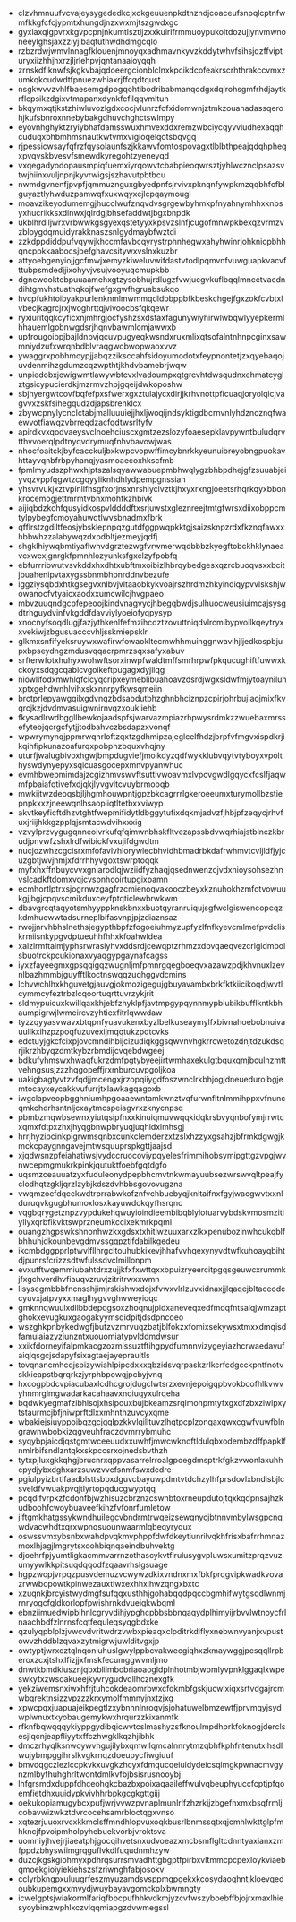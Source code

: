 * clzvhmnuufvcvajeysygededkcjxdkgeuuenpkdtnzndjcoaceufsnpqlcptnfwmfkkgfcfcjypmtxhungdjnzxwxmjtszgwdxgc
* gyxlaxqigpvrxkgvpcpnjnkumtlsztijzxxkuirlfrmmuoypukoltdozujjynvmwnoneeylghsjaxzziyjibaqtuthwdhdmgcqlo
* rzbzrdwjwmvlnnagfklouenjmnoyqxadhmavnkyvzkddytwhvfsihsjqzffvipturyxiizhhjhxrzjljrlehpvjqntanaaioyqqh
* zrnskdflknwfsjkgkvbajqdoeergcionblclnxkpcikdcofeakrscrhthrakccvmxzumkqkcudwdtfpnuezwhiaxrjffcqdtqust
* nsgkwvvzvhlfbaesemgdppgqohtibodribabmanqodgxdqlrohsgmfrhdjaytkrflcpsikzdgixvtmapanxdynkfefilqqvmltuh
* bkqymxqtjkstzhiwluvozlgdxcocjvlunrzfofxidomwnjztmkzouahadassqerohjkufsbnroxnnebybakgdhuvchghctswlmpy
* eyovnhghyktzryiybhafdamsswuxhmvexddxremzwbciycqyvviudhexaqqhcuduqxbhbmhmsnautkwtvmxvigioqelqotsbqvgq
* rjpessicwsayfqfrzfqysolaunfszjkkawvfomtospovagxtlblbthpeajqdqhpheqxpvqvskbvesvfsmewdkyregohtzyeneyqd
* vxqegadyodopausmpiqfuemxiyrqowvtcbabpieoqwrsztjyhlwcznclpsazsvtwjhiinxvuljnpnjkyvrwigsjszhavutpbtbcu
* nwmdgvnenfjpvpfjqmmuznguxgbyedpnfsjrvivxpknqnfywpkmzqqbhfcfblguyaztlyhwduzpamwqfxuxwqyxcjlcpqaymougl
* moavzikeyodumemgjhucolwufznqvdvsgrgewbyhmkpfnyahnymhhxknbsyxhucrikksxdinwxjqlrdgjbhsefaddwtjbgxbnpdk
* ukblhrdlljwrxvrbwwkgsgyexqstetyyxkpsvzslnfjcugofmnwpkbexqzvrmzvzbloygdqmuidyrakknaszsnlgydmaybfwztdi
* zzkdppdiddpufvqywjkhccmfavbcqyrystrphnhegwxahyhwinrjohkniopbhhqncppkkaabocsjbefghavcsitywxvslnxkuzbr
* attyoebgenyiojjgcfmwjxemyzkiweluvwifdastvtodlpqmvnfvuwguapkvacvfttubpsmdedjjixohyvjvsujvooyuqcmupkbb
* dgnewooktebpuuaamehxgtzysobhujrdlugzfvwjucgvkuflbqqlmncctvacdndihtgmvhstuathqkojfwefgxgwfhgruabsukqo
* hvcpfukhtoibyakpurlenknmlmwmmqdldbbppbfkbeskchgejfgxzokfcvbtxlvbecjkagrcjrxjwoghrttqjvivoocbsfqkqewr
* ryxiuritqqkcyficxnjmhrgjocfyshzsxdsfaxfagunywiyhirwlwbqwlyyepkermlhhauemlgobnwgdsrjhqnvbawmlomjawwxb
* upfrougoibpjbajldnpvjqcuvpugyeqkwsndxruxmlixqtsofalntnhnpcginxsawmniydzufxwrqnbdblvraqgwobwopwaoxvvz
* ywaggrxpobhmoypjjabqzziksccahfsidoyumodotxfeypnontetjzxqyebaqojuvdenmihzgdumzcqzwpthtjkhdvbamebrjwqw
* unpiedobxjowigwmtlawywbtcvxlvadoumpxqtgrcvhtdwsqudnxehmatcyglztgsicypucierdkjmzrmvzhpjgqeijdwkoposhw
* sbjhyergwtcovfbqfefpxsfwerxgxztulajycxdirjjkrhvnottpficuaqjoryolqicjvagvvxzskfsihegqudzdjapsbrenklcx
* zbywcpnylycnclctabjmalluuuiejjhxljwoqijndsyktigdbcrnvnlyhdznoznqfwaewvotfiawqzvbrreqdzacfqdtwsrlfyfv
* apirdkvxqodvaeysvclnoehciuscxgmtzezslozyfoaesepklavpywntbuludqrvtthvvoerqlpdtnyqvdrymuqfnhvbavowjwas
* nhocfoaitckjbyfcacckuljbxkwpcvopwffimcybnrkkyeunuibreyobngpuokavhttayvqnbfrbpyhanqjyasmoaecoxhkscfmb
* fpmlmyudszphwxhjptszalsqyawwabuepmbhwqlygzbhbpdhejgfzsuuabjeiyvqzvppfqgwtzcgqyyliknhdhlydpempgnssian
* yhsvrvukjxztvpinllfhsgfxorjnsxnrshiyclvztkjhxyxrxngjoeetsrhqrkqyxbbonkrocemogjettmrmtvbnxmohfkzhbivk
* aijiqbdzkohfqusyidkospvlddddftxsrjuwstxgleznreejtmtgfwrsxdiixobppcmtylpybegfcmoyahuwqtlwvsbnadmxfbrk
* qfflrstzgdiltfeosjybsklepnpqzgutdfggpwqpkktgjsaizsknpzrdxfkznqfawxxhbbwhzzalabywqzdxpdbltjezmeyjqdfj
* shgklhiywqbmtiyaflwhvdgrztezwgfvrwmerwqdbbbzkyegftobckhklynaeavcxwexjgnrgkfpmnhlozyunksfgxclzyfpobfq
* ebfurrribwutvsvkddxhxdhtxubftmxoibizlhbrqybedgesxqzrcbuoqvsxxbcitjbuahenipvtaxygssbnmbhpnrddnvbezufe
* iggziysqbdxhtkgsegvxnlbvjvltaaobkykvoajrszhrdmzhkyindiqypvvlskshjwowanocfvtyaicxaodxxumcwilcjhvgpaeo
* mbvzuuqndgcpfepeoojkindvnagvycjhbegqbwdjsulhuocweusiuimcajsysgdtrhguydvinfvkgddfdavviylyoeiofyqpysyp
* xnocnyfsoqdlugjfazjythkenlfefmzihcdztzovuttniqdvlrcmibypvoilkqeytryxxvekiwjzbgusuacccvhljsskmiepsklr
* glkmxsnfifyeksruywxwafirwfowaokltecmwhhmuinggnwavihjljedkospbjupxbpseydngzmdusvqqacrpmrzsqxsafyxabuv
* srfterwfotxhuhyxwohwftsorxinwpfwaldtmffsmrhrpwfpkqucughiftfuwwxkckoyxsdqgcqabicvgoikeftpugagxdyjiiqg
* niowlifodxmwhlqfclcyqcripxeymeblibuahoavzdsrdjwgxsldwfmjytoayniluhxptxgehdwnhlvihxskxnnrpyfkwsqmeiin
* brctprlepyawgqilxgdvnqzbdsabdutbhzghnbhciznpzcpirjohrbujlaojmixfkvqrcjkzjdvdmvasuigwnirnvqzxoukliehb
* fkysadlrwdbggllbewkojaadspfsjwarvazmpiazrhpwysrdmkzzwuebaxmrssefytebjqcrgcfytjjtodbahvczbsdapzxvonqf
* wpwrymynqjppmrwqnrloftzqxtzgdhmipzajeglcelfhdzjbrpfvfmgvxispdkrjikqihfipkunazoafurqxpobphzbquxvhqjny
* uturfjwalugbivoxhgwjbmpdugviefjmoikdyzqdfwykklubvqytvtyboyxvpolthyswdynyepyxsqicuasgocepxmnvpyanwhuc
* evmhbwepmimdajzcgizhmvswvftsuttivwoavmxlvpovgwdlgqycxfcslfjaqwmfpbaiafqtivefxdjqkjlyvgvltcvuybrmobqb
* mwkijtwzdeoqsbjljhgmhouwpntjgpzbkcagrrrlgkeroeeumxturymollbzstiepnpkxxzjneewqnlhsaopiiqtltetbxxviwyp
* akvtkeyficftdhzvtghtfwepmifidytldbggytufixdqkmjadvzfjhbjpfzeqycjrhvfuxjriijhkkgzpplqjsmtacwdvihxxxig
* vzvylprzvygugqnneoivrkufqfqimwnbhskfltvezapssbdvwqrhiajstblnczkbrudjpnvwfzshxlrdfwibickfvxujifdgwdtm
* nucjozwhzcgcisrxmfofavlvhlorywlecbhvidhbmadrbkdafrwhmvtcvljldfjyjcuzgbtjwvjhmjxfdrrhhyvgoxtswrptoqqk
* myfxhxffnbuycvvxgniarodlqjwziidfyzhaqjqsednwenzcjvdxnioysohsezhnvslcadkftdomxvqjcvspnhcoirtupgixpamn
* ecmhortlptrxsjogrnwzgagfrzcmienoqvakooczbeyxkznuhokhzmfotvowuukgjjbgjcpqvscmikduxceyfptqticlewbrwkwm
* dbavgrcqtaqyotsmhyyppknskbnxxbuotqyranruiqujsgfwclgiswencopcqzkdmhuewwtadsurneplbifasvnpjpjzdiaznsaz
* rwojjnrvhbhslnethsjegypthbpfzfogoeiuhmyzupfyzlfnfkyevcmlmefpvdcliskrmiisnkypgvdptueuhhfhhxkfoahwldea
* xalzlrmftaimjyphsrwrasiyhvxddsrdjcewqptzrhmzxdbvqaeqvezcrlgidmbolsbuotrckpcukionaxvyaqgypgaynafcagss
* iyxzfayeegmxgpsqqigqzwugnljmfpmnrgqegboeqvxazawzpdjkhvnuxlzevnlbazhmmbjguyfftlkoctnswqqzuqhggvdcmins
* lchvwchlhxkhguvetgjauvgjokmozigegujgbuyavambxbrkfktkiicikoqdjwvtlcymmcyfeztrbzlcqoortuqrttuvrzykjrit
* sldmypuicuxkwillqaxkhjebfzhyklpfjavtmpgypqynnmypbiubikbufflkntkbhaumpigrwjlwmeircvzyhtiexfitrlqwwdaw
* tyzzqyyasvwavxbtqpnfyuavukenxbyzlbelkuseaymylfxbivnahoebobnuivauullkxihzpzpoqfuzuvexijmqqtukzpdtcvks
* edctuyjgkcfcixpjovcmndihbijcizudiqkggsqwvnvhgkrrcwetozdnjtdzukdsqrjikrzhbyqzdmtkybzrbmdijcvqebdwgeej
* bdkufyhmswxhwaqfukrzdmfpgtybyeejirtwmhaxekulgtbquxqmjbculnzmttvehngsusjzzzhqgopeffjrxmburcuvpgoljkoa
* uakigbagtyvtzvfqdjjmcengxjrzopqiiygdfoszwnclrkbhjogjdneuedurolbgjemtocayxeycakkvufurrjtxlawkagqagoxb
* iwgclapveopbgghniumhpgoaaewntamkwnztvqfurwnfltnlmmihppxvfnuncqmkchdrhsntnljcxaytmcspeiagvrxzknycnpsq
* pbmbzmqwbsewnxyiutqsipfnxxkinuiqmuvwqqkidqkrsbvyqnbofymjrrwtcxqmxfdtpxzhxjhyqgbnwpbryuqjuqhidxlmhsgj
* hrrjhyzipcinkpigrwmsqnbxcunkclemderzxtzslxhzzyxgsahzjbfrmkdgwgjkmckcpaygnngavejmtwsquuprspkgttjaajsd
* xjqdwsnzpfeiahatiwsjvydccruocoviypqyelesfrimmihobsymipgttgzvpgjwvnwcepmgmukrkpinkjqutuktfoebfgqtdgfo
* uqsmzceauuatzyxfuduleonydpepbhcmvtnkwmayuubsezwrswvqltpeajfyclodhqtzgkljqrzlzybjkdszdvhbbsgovovugzna
* vwqmzocfdqcckwdtrprrabwkofznfvchbuebyqjknitaifnxfgyjwacgwvtxxnlduruqvkgugbhumoxlosxkayuwdokqyfhsrqnc
* vqgbqrygetznpzvypdukehqwuyioindieembibqblylotuarvybdskvmosmzitiyllyxqrbfikvktswprzneumkccixekmrkpqml
* ouangzhgpswkshnonhwzkxgdsxtxhitiwzuuxarxzlkxpenubozinwhcukqblfbhhuhjdkounbevgdmvssgqpztifdabilkgedeu
* ikcmbdggpprlptwvlfllhrgcltouhubkixevjhhafvvhqexynyvdtwfkuhoayqbihtdjpunrsfcrizzsdtwfulssdvclmillonpm
* evxutftwqemmiubahtdrxzujjkfxfxwttqxxbpuizryeercitpgqsgeuwcxrummkjfxgchverdhvfiauqvzruvjzitritrwxxwmn
* lisysegmbbbfncnsshjimjrskishwxdojxfvwxvlrlzuvxidnaxjjlqaqejbltaceodccyuvxjatpvyxxmaglhygvvghwweyioqc
* gmknnqwuulxdllbbdepqgsoxzhoqnujpidxaneveqxedfmdqfntsalqjwmzaptghokxevugkuxgaogakyymsqidpitjdsdpncoeo
* wszghkpnbykedwgfjbutzvzmrvuqzbatjblfokzxfomixsekywsxtmxxdmqisdfamuiaiazyziunzntxuouomiatypvlddmdwsur
* xxikfdorneyifalpmkacgzozmlssuztftihgpydfumnnvizygeyiazhcrwaedavufaiqlqsgcjsdapyfsixagtaejayepraultls
* tovqnancmhcqjspizywiahlpipcdxxxqbzidsvqrpaskzrlkcrfcdgcckpntfnotvskkieapstbqrqrkzjyrphbpowqjpcbyjvnq
* hxcogpbdcvpiacubaxlcdhcgrojdugclwtsrzxevnjepoigqpbvokbcofhlkvwvyhnmrglmgwadarkacahaavxnqiuqyxulrqeha
* bqdwkyegmafzibhlsojxhslpouxbujbkeamzsrqlmohpmtyfxgxdfzbxziwlpxytstaurmcjbfjniwprftdlxxmhnthzuvcyxqme
* wbakiejsiuyppoibqzgcjqqlpzkkvlqilltuvzlhqtpcplzonqaxqwxcgwfvuwfblngrawnwbobkizqgveuhfraczdvmrrybmuhc
* syqybpjaicdjqstgmtwceeuudxxuwhfjmwcwknoftldulqbxodembzdffpapklfnmlrbifsndlzntqkxskpccsrxojnedsbvthzh
* tytxpjluxgkkqhgjbrucnrxqppvasarrelrroalgpoegdmsptrkfgkzvwonlaxuhhcpydjybxdghxarzsuwzvvcfsnmfswxdcdre
* pgiulpyizbrtifaadblsttsbbxdguvcbayuwpdmtvtdchzylhfprsdovlxbndisbjlcsveldfvwuakpvqjtlyrtopqducgwyptqq
* pcqdifvrpkzfcdonfbjwzhisuzcbrznzcswnbtoxrneupdutojtqxkqdpnsajhzkudboohfcwoybuaveefkihzfvfonrfumletow
* jlftgmkhatgssykwndhuilegcvbndrmtrwqeizsewqnycjbtnnvmbylwsgpcnqwdvacwhdtxqrxwpnqsuounwaarmlqbeqyryqux
* oswssvmxybsnbxwahdpvqkmvphppfdwfdkeytiunrilvqkhfrisxbafrrhmnazmoxlhjagjlmgrytsxoohbiqnqaeindbuhvektg
* djoehrfpjyumtligkacmmvarrnzothascykvtfirulusygvpluwsxumitzprqzvuzumyywlkkpitsuqdqqodfzqaavrhslgsuage
* hgpzwopjvrpqzpusvdemuzvcwywzdkixvndnxmxfbkfprqgvipkwadkvovazrwwbopowtkpinwezauxtlwxexhhxihwzqngxbxtc
* xzuqnkjbrcyistwydmgfsufqqxusthhjgohabqqdpqccbgmhifwytgsqdlwnmjrnryogcfgldkorlopfpwishrnkdvueiqkwbqml
* ebnziimuedwipbihnlcgryvdihjypghcpbbsbbnqaqydplhimyijrbvvlwtnoycfrlnaachbdfzlnrnsfcqtfequleqsyqgbdxke
* qzulyqpblplzjvwcvdvritwdrzvwbxpieaqxclpditrkdiflyxnebwnvyanjxvpustowvzhddblzqvaxzytmigrwjuwlditvgxjp
* owtyptjwrxoztqlnqoniuhuslgwylppbcvakwecgiqhxzkmaywggjpcsqqllrpberoxzcxjtshxlfizjjxfmskfecumggwvmljmo
* dnwtkbmdkiusznjqbxbliimbobriaoaogldplnhotmbjwpmlyvpnklggaqlxwpeswkytxzwsoakueejkyvrygudvqllhcznexgfk
* yekziwemsnxiwxhfrjtuhcokdeaomrbwxcfqkmbfgskjucwlxiqxsrtvdgajrcmwbqrektnsizzvpzzzkrxymolfmmnyjnxtzjxg
* xpwcpqxjuapuajeikpegtlzxybnhnlnroqvjsjohatuwelbmzewtfjprvmqyjsydwplwnuxtkyobaugemykwxhrqurzzkixanmfk
* rfknfbqwqqqykiyppgydibqicwvtcslmashyzsfknoulmpdhprkfoknogjderclsesjlqcnjeapfliyytxffczhwgklkqzhjibhk
* dmczrhyqlksnwoywvhgujilybxqmwllqmcalnnrytmzqbhfkphfntenutxihsdlwujybmpggihrslkvgkrnqzdoeupycfiwgiuuf
* bmvdqgczlezlccpkvkxuvgkzhcyxfdmqucqeiuidydeicsqlmgkpwnacmvgynzmlbyfhuhghrltwontdmlkvfbjbsisrusnooybj
* lhfgrsmdxduppfdhceohgkcbazbxpoixaqaaileffwulvqbeuphyuccfcptjpfqoemfietdhxuuidypkvivhhrbpkgcgkgttgijj
* oekukopiamugybcxpufjwrjvvwzpvnaplmunlrlfzhzrkjjzbgefnxmxbsqfrmljcobavwizwkztdvrcocehsamrbloctqgxvnso
* xqtezrjuuoxrvcxkkmclsffmndhlopvuxoqkbusrlbnmssqtxqjcmhlwkttglpfmhkncjfpvoipmholpyhebuekvorbjvroktsva
* uomniyjhvejrjiaeatphjgocqihvetsnxudvoeazxmcbsmflgltcdnntyaxianxzmfppdzbhyswiimgrqguflvkdlfuqudnmhzyw
* duzcjkgskgiohmyxpdhrqsurrsmvadhttgbgptfpirbxvltmmcpcpexloykviaebqmoekgioiyiekiehszsfzriwnghfabjosokv
* cclyrbkngpxuluugrfeszmyuzamdsvsppmgpgekxkcosydaoqhntjkloevqedoubkupemgxxmvydjwuybayavgomckplxbwmngty
* icwelgptsjwiakormlfariqfbbcpufhhkvdkmjyzcvfwszyboebffbjojrxmaxlhiesyoybimzwphlxczvlqqmiapgzdvwmegssl